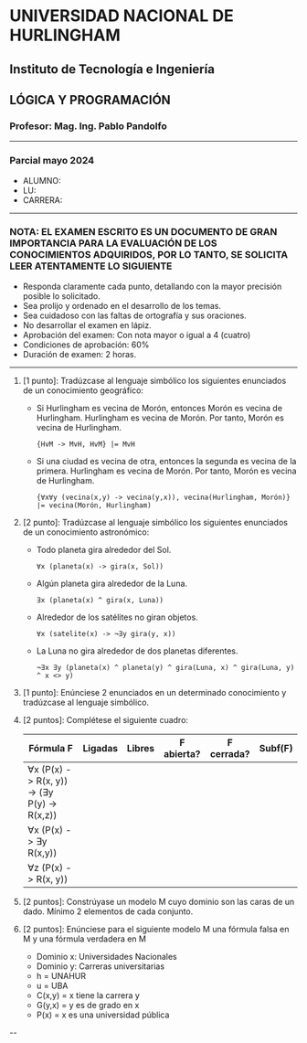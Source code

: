 # UNIVERSIDAD NACIONAL DE HURLINGHAM

## Instituto de Tecnología e Ingeniería

## LÓGICA Y PROGRAMACIÓN

### Profesor: Mag. Ing. Pablo Pandolfo

---

### Parcial mayo 2024

* ALUMNO:  
* LU:
* CARRERA:

---

### NOTA: EL EXAMEN ESCRITO ES UN DOCUMENTO DE GRAN IMPORTANCIA PARA LA EVALUACIÓN DE LOS CONOCIMIENTOS ADQUIRIDOS, POR LO TANTO, SE SOLICITA LEER ATENTAMENTE LO SIGUIENTE

* Responda claramente cada punto, detallando con la mayor precisión posible lo solicitado.
* Sea prolijo y ordenado en el desarrollo de los temas.
* Sea cuidadoso con las faltas de ortografía y sus oraciones.
* No desarrollar el examen en lápiz.
* Aprobación del examen: Con nota mayor o igual a 4 (cuatro)
* Condiciones de aprobación: 60%
* Duración de examen: 2 horas.

---

1. [1 punto]: Tradúzcase al lenguaje simbólico los siguientes enunciados de un conocimiento geográfico:
    * Si Hurlingham es vecina de Morón, entonces Morón es vecina de Hurlingham. Hurlingham es vecina de Morón. Por tanto, Morón es vecina de Hurlingham.

        ```plain
        {HvM -> MvH, HvM} |= MvH
        ```

    * Si una ciudad es vecina de otra, entonces la segunda es vecina de la primera. Hurlingham es vecina de Morón. Por tanto, Morón es vecina de Hurlingham.

        ```plain
        {∀x∀y (vecina(x,y) -> vecina(y,x)), vecina(Hurlingham, Morón)} |= vecina(Morón, Hurlingham)
        ```

1. [2 punto]: Tradúzcase al lenguaje simbólico los siguientes enunciados de un conocimiento astronómico:
    * Todo planeta gira alrededor del Sol.

        ```plain
        ∀x (planeta(x) -> gira(x, Sol))
        ```

    * Algún planeta gira alrededor de la Luna.

        ```plain
        ∃x (planeta(x) ^ gira(x, Luna))
        ```

    * Alrededor de los satélites no giran objetos.

        ```plain
        ∀x (satelite(x) -> ¬∃y gira(y, x))
        ```

    * La Luna no gira alrededor de dos planetas diferentes.

        ```plain
        ¬∃x ∃y (planeta(x) ^ planeta(y) ^ gira(Luna, x) ^ gira(Luna, y) ^ x <> y)
        ```

1. [1 punto]: Enúnciese 2 enunciados en un determinado conocimiento y tradúzcase al lenguaje simbólico.
1. [2 puntos]: Complétese el siguiente cuadro:

    | Fórmula F | Ligadas | Libres | F abierta?| F cerrada? | Subf(F) |
    | -- | -- | -- | -- | -- | -- |
    | ∀x (P(x) -> R(x, y)) -> (∃y P(y) -> R(x,z)) | | | | | |
    | ∀x (P(x) -> ∃y R(x,y)) | | | | | |
    | ∀z (P(x) -> R(x, y)) | | | | | |

1. [2 puntos]: Constrúyase un modelo M cuyo dominio son las caras de un dado. Mínimo 2 elementos de cada conjunto.
1. [2 puntos]: Enúnciese para el siguiente modelo M una fórmula falsa en M y una fórmula verdadera en M
    * Dominio x: Universidades Nacionales
    * Dominio y: Carreras universitarias
    * h = UNAHUR
    * u = UBA
    * C(x,y) = x tiene la carrera y
    * G(y,x) = y es de grado en x
    * P(x) = x es una universidad pública

--
